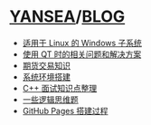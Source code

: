 # [YANSEA](https://yansea.cc)/[BLOG](https://yansea.cc/blog)

- [适用于 Linux 的 Windows 子系统][230627]
- [使用 QT 时的相关问题和解决方案][230106]
- [期货交易知识][221201]
- [系统环境搭建][221129]
- [C++ 面试知识点整理][220414]
- [一些逻辑思维题][220410]
- [GitHub Pages 搭建过程][220317]

[230627]:./230627-windows-subsystem-for-linux
[230106]:./230106-qt-related-issues-and-solutions
[221201]:./221201-knowledge-of-futures-trading
[221129]:./221129-system-environment-setup
[220414]:./220414-knowledge-summary-of-cpp
[220410]:./220410-summary-of-logical-thinking-questions
[220317]:./220317-github-pages-building-process